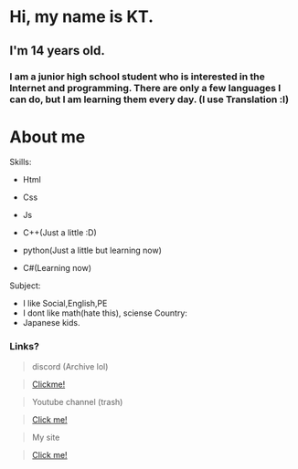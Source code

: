 # Hi, my name is KT.
## I'm 14 years old.
### I am a junior high school student who is interested in the Internet and programming. There are only a few languages I can do, but I am learning them every day. (I use Translation :l)  
# About me

Skills:

* Html 

* Css

* Js

* C++(Just a little :D)

* python(Just a little but learning now)

* C#(Learning now)

Subject:
* I like Social,English,PE
* I dont like math(hate this), sciense
Country:
* Japanese kids.

### Links?
> discord (Archive lol)

> [Clickme!](https://discord.gg/uBhTBaQy4K)

> Youtube channel (trash)

> [Click me!](https://www.youtube.com/@KT_____san)

> My site

> [Click me!](https://ktxxxx0828.github.io/KTsite)

<!--
**KTxXxX0828/KTxXxX0828** is a ✨ _special_ ✨ repository because its `README.md` (this file) appears on your GitHub profile.

Here are some ideas to get you started:

- 🔭 I’m currently working on ...
- 🌱 I’m currently learning ...
- 👯 I’m looking to collaborate on ...
- 🤔 I’m looking for help with ...
- 💬 Ask me about ...
- 📫 How to reach me: ...
- 😄 Pronouns: ...
- ⚡ Fun fact: ...
-->
